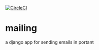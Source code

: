 [![CircleCI](https://dl.circleci.com/status-badge/img/gh/portant-shop/mailing/tree/master.svg?style=svg)](https://dl.circleci.com/status-badge/redirect/gh/portant-shop/mailing/tree/master)

# mailing
a django app for sending emails in portant

